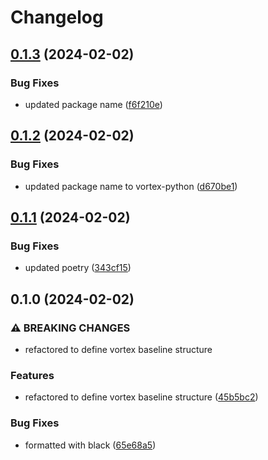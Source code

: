 # Changelog

## [0.1.3](https://github.com/Broomva/vortex/compare/v0.1.2...v0.1.3) (2024-02-02)


### Bug Fixes

* updated package name ([f6f210e](https://github.com/Broomva/vortex/commit/f6f210e13f214ecae3c4bf743e736803e14e7161))

## [0.1.2](https://github.com/Broomva/vortex-python/compare/v0.1.1...v0.1.2) (2024-02-02)


### Bug Fixes

* updated package name to vortex-python ([d670be1](https://github.com/Broomva/vortex-python/commit/d670be1884b301bf056b23db0a6289133e6c78a6))

## [0.1.1](https://github.com/Broomva/vortex/compare/v0.1.0...v0.1.1) (2024-02-02)


### Bug Fixes

* updated poetry ([343cf15](https://github.com/Broomva/vortex/commit/343cf15c68fd8e77900291463e17550da732b85d))

## 0.1.0 (2024-02-02)


### ⚠ BREAKING CHANGES

* refactored to define vortex baseline structure

### Features

* refactored to define vortex baseline structure ([45b5bc2](https://github.com/Broomva/vortex/commit/45b5bc20192741f2a6c02440c11e5c363987f358))


### Bug Fixes

* formatted with black ([65e68a5](https://github.com/Broomva/vortex/commit/65e68a52f42960c8251a3e3cf983588235c682bc))
